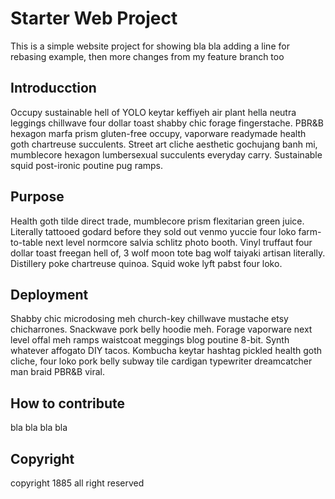 # Starter Web Project

This is a simple website project for showing bla bla
adding a line for rebasing example,
then more changes from my feature branch too

## Introducction

Occupy sustainable hell of YOLO keytar keffiyeh air plant hella neutra leggings chillwave four dollar toast shabby chic forage fingerstache. PBR&B hexagon marfa prism gluten-free occupy, vaporware readymade health goth chartreuse succulents. Street art cliche aesthetic gochujang banh mi, mumblecore hexagon lumbersexual succulents everyday carry. Sustainable squid post-ironic poutine pug ramps.

## Purpose

Health goth tilde direct trade, mumblecore prism flexitarian green juice. Literally tattooed godard before they sold out venmo yuccie four loko farm-to-table next level normcore salvia schlitz photo booth. Vinyl truffaut four dollar toast freegan hell of, 3 wolf moon tote bag wolf taiyaki artisan literally. Distillery poke chartreuse quinoa. Squid woke lyft pabst four loko.

## Deployment

Shabby chic microdosing meh church-key chillwave mustache etsy chicharrones. Snackwave pork belly hoodie meh. Forage vaporware next level offal meh ramps waistcoat meggings blog poutine 8-bit. Synth whatever affogato DIY tacos. Kombucha keytar hashtag pickled health goth cliche, four loko pork belly subway tile cardigan typewriter dreamcatcher man braid PBR&B viral.

## How to contribute

bla bla bla bla

## Copyright

copyright 1885
all right reserved